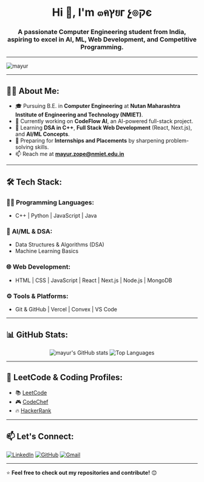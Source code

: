 <h1 align="center">Hi 👋, I'm ๓คץยг չ๏קє</h1>
<h3 align="center">A passionate Computer Engineering student from India, aspiring to excel in AI, ML, Web Development, and Competitive Programming.</h3>

---

<p align="left"> <img src="https://komarev.com/ghpvc/?username=mayur&label=Profile%20Views&color=0e75b6&style=flat" alt="mayur" /> </p>

---

## 🧑‍💻 **About Me:**
- 🎓 Pursuing B.E. in **Computer Engineering** at **Nutan Maharashtra Institute of Engineering and Technology (NMIET)**.
- 🔭 Currently working on **CodeFlow AI**, an AI-powered full-stack project.
- 🌱 Learning **DSA in C++**, **Full Stack Web Development** (React, Next.js), and **AI/ML Concepts**.
- 👀 Preparing for **Internships and Placements** by sharpening problem-solving skills.
- 📫 Reach me at **mayur.zope@nmiet.edu.in**

---

## 🛠️ **Tech Stack:**
### 👨‍💻 **Programming Languages:**
- C++ | Python | JavaScript | Java

### 🧠 **AI/ML & DSA:**
- Data Structures & Algorithms (DSA)
- Machine Learning Basics

### 🌐 **Web Development:**
- HTML | CSS | JavaScript | React | Next.js | Node.js | MongoDB

### ⚙️ **Tools & Platforms:**
- Git & GitHub | Vercel | Convex | VS Code

---

## 📊 **GitHub Stats:**
<p align="center">
  <img src="https://github-readme-stats.vercel.app/api?username=mayur&show_icons=true&theme=radical" alt="mayur's GitHub stats" />
  <img src="https://github-readme-stats.vercel.app/api/top-langs/?username=mayur&layout=compact&theme=radical" alt="Top Languages" />
</p>

---

## 🎯 **LeetCode & Coding Profiles:**
- 📚 [LeetCode](https://leetcode.com/your-profile)
- 🎮 [CodeChef](https://www.codechef.com/users/your-profile)
- 🔥 [HackerRank](https://www.hackerrank.com/your-profile)

---

## 📫 **Let's Connect:**
<p align="left">
<a href="https://www.linkedin.com/in/your-profile" target="blank"><img align="center" src="https://img.icons8.com/color/48/000000/linkedin.png" alt="LinkedIn" /></a>
<a href="https://www.github.com/mayur" target="blank"><img align="center" src="https://img.icons8.com/ios-glyphs/50/github.png" alt="GitHub" /></a>
<a href="mailto:your-email@example.com"><img align="center" src="https://img.icons8.com/fluency/48/gmail.png" alt="Gmail" /></a>
</p>

---

⭐️ **Feel free to check out my repositories and contribute!** 😊
